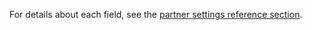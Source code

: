 <!-- markdownlint-disable-file MD041 -->
For details about each field, see the [partner settings reference section](../reference/partner-settings.md).
